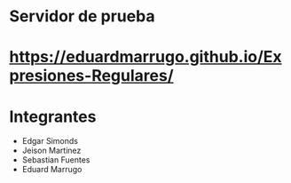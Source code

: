 # Servidor de prueba
# https://eduardmarrugo.github.io/Expresiones-Regulares/

# Integrantes

- Edgar Simonds
- Jeison Martinez
- Sebastian Fuentes
- Eduard Marrugo
